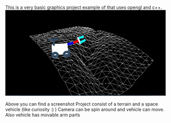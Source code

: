 This is a very basic graphics project example of that uses opengl and c++.
[![robot screenshot](https://github.com/mustafairan/robot/raw/master/screenshot.jpg)](https://github.com/mustafairan/robot/raw/master/screenshot.jpg)



 Above you can find a screenshot
 Project consist of a terrain and a space vehicle (like  curiosity   :) )
 Camera can be spin around and vehicle can move. Also vehicle has movable arm parts
